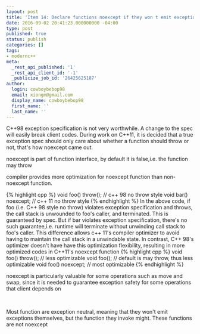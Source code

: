 ```yaml
---
layout: post
title: 'Item 14: Declare functions noexcept if they won t emit exceptions'
date: 2016-09-02 20:41:23.000000000 -04:00
type: post
published: true
status: publish
categories: []
tags:
- modernc++
meta:
  _rest_api_published: '1'
  _rest_api_client_id: '-1'
  _publicize_job_id: '26425625187'
author:
  login: cowboybebop98
  email: xiongm@gmail.com
  display_name: cowboybebop98
  first_name: ''
  last_name: ''
---
```

C++98 exception specification is not very worthwhile. A change to the spec will easily break client codes. During work on C++11, it is decided that a true exception spec should only care about whether a function should throw or not, that's how noexcept came out.

noexcept is part of function interface, by default it is false,i.e. the function may throw



compiler provides more optimization for noexcept function than non-noexcept function.

{% highlight cpp %}
void foo() throw();  // c++ 98 no throw style
void bar() noexcept; // c++ 11 no throw style
{% endhighlight %}
In the above code, if foo (i.e. C++ 98 style no throw) violates exception specification and throws, the call stack is unwounded to foo's caller, and terminated. This is guaranteed by spec. But if bar violates exception specification, there's no such guarantee,i.e. runtime will terminate without unwinding call stack to foo's caller.  This difference allows c++ 11's compiler optimizer to avoid having to maintain the call stack in a unwindable state. In contrast, C++ 98's optimizer doesn't have have this optimization flexibility, resulting in more optimized codes in C++11's noexcept function
{% highlight cpp %}
void foo() throw(); // less optimizable
void foo(); // default is may throw, thus less optimizable
void foo() noexcept; // most optimizable
{% endhighlight %}

noexcept is particularly valuable for some operations such as move and swap, since it is needed to guarantee exception safety for some operations that client depends on

&nbsp;

Most function are exception neutral, meaning that they won't emit exceptions themselves, but the function they invoke might. These functions are not noexcept

